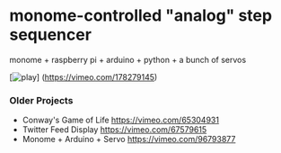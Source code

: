 # monome-controlled "analog" step sequencer

monome + raspberry pi + arduino + python + a bunch of servos

[![play](http://i.imgur.com/2Xyrm51.png)]
(https://vimeo.com/178279145)


### Older Projects 

* Conway's Game of Life https://vimeo.com/65304931
* Twitter Feed Display https://vimeo.com/67579615
* Monome + Arduino + Servo https://vimeo.com/96793877
